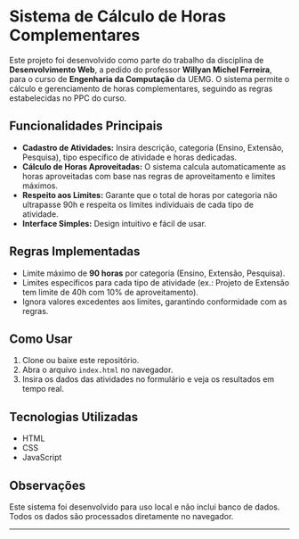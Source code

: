 # Sistema de Cálculo de Horas Complementares

Este projeto foi desenvolvido como parte do trabalho da disciplina de **Desenvolvimento Web**, a pedido do professor **Willyan Michel Ferreira**, para o curso de **Engenharia da Computação** da UEMG. O sistema permite o cálculo e gerenciamento de horas complementares, seguindo as regras estabelecidas no PPC do curso.

## Funcionalidades Principais

- **Cadastro de Atividades:** Insira descrição, categoria (Ensino, Extensão, Pesquisa), tipo específico de atividade e horas dedicadas.
- **Cálculo de Horas Aproveitadas:** O sistema calcula automaticamente as horas aproveitadas com base nas regras de aproveitamento e limites máximos.
- **Respeito aos Limites:** Garante que o total de horas por categoria não ultrapasse 90h e respeita os limites individuais de cada tipo de atividade.
- **Interface Simples:** Design intuitivo e fácil de usar.

## Regras Implementadas

- Limite máximo de **90 horas** por categoria (Ensino, Extensão, Pesquisa).
- Limites específicos para cada tipo de atividade (ex.: Projeto de Extensão tem limite de 40h com 10% de aproveitamento).
- Ignora valores excedentes aos limites, garantindo conformidade com as regras.

## Como Usar

1. Clone ou baixe este repositório.
2. Abra o arquivo `index.html` no navegador.
3. Insira os dados das atividades no formulário e veja os resultados em tempo real.

## Tecnologias Utilizadas

- HTML
- CSS
- JavaScript

## Observações

Este sistema foi desenvolvido para uso local e não inclui banco de dados. Todos os dados são processados diretamente no navegador.

---

